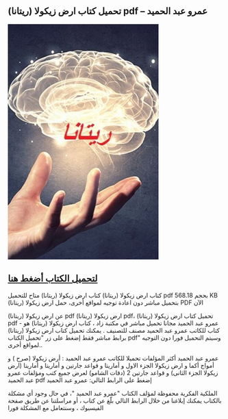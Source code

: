 ## تحميل كتاب ارض زيكولا (ريتانا) pdf – عمرو عبد الحميد
![ارض زيكولا الجزء الثالث](https://raw.githubusercontent.com/iqraa4u/iqraa4u.github.io/main/retana.jpg)

## [لتحميل الكتاب أضغط هنا](https://drive.google.com/file/d/1Fy1UHj21ZF0paTe6OOfHhPJ0JJ2z2I1m/view?usp=drivesdk)

كتاب ارض زيكولا (ريتانا)
كتاب ارض زيكولا (ريتانا) متاح للتحميل pdf بحجم 568.18 KB بتحميل مباشر دون اعادة توجيه لمواقع أخرى، حمل ارض زيكولا (ريتانا) PDF الآن

عن ارض زيكولا (ريتانا) pdf
ارض زيكولا (ريتانا) pdf، تحميل كتاب ارض زيكولا (ريتانا) pdf - عمرو عبد الحميد مجانا تحميل مباشر  في مكتبة زاد ، كتاب ارض زيكولا (ريتانا) هو كتاب للكاتب عمرو عبد الحميد مصنف للتصنيف . يمكنك تحميل كتاب ارض زيكولا (ريتانا) برابط مباشر فقط إضغط على زر "تحميل الكتاب pdf" وسيتم التحميل فورا دون التوجيه لمواقع أخرى..

عمرو عبد الحميد
أكثر المؤلفات تحميلا للكاتب عمرو عبد الحميد : أرض زيكولا (صرح ) و أمواج أكما و ارض زيكولا الجزء الاول و أماريتا و قواعد جارتين و أماريتا و أماريتا (ارض زيكولا الجزء الثانى) و قواعد جارتين 2 (دقات الشامو) لعرض جميع كتب ومؤلفات عمرو عبد الحميد pdf إضغط على الرابط التالي: عمرو عبد الحميد

الملكية الفكرية محفوظة لمؤلف الكتاب "عمرو عبد الحميد "، في حال وجود أي مشكلة بالكتاب يمكنك إبلاغنا من خلال الرابط التالي بلّغ عن كتاب ، أو مراسلتنا عن طريق صفحة الفيسبوك ، وسنتعامل مع المشكلة فورا
